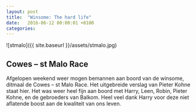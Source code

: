 ```yaml
---
layout: post
title:  "Winsome: The hard life"
date:   2016-06-12 00:00:01 +0100
categories:
---
```

![stmalo]({{ site.baseurl }}/assets/stmalo.jpg)

## Cowes – st Malo Race
Afgelopen weekend weer mogen bemannen aan boord van de winsome, ditmaal de Cowes – st Malo Race. Het uitgebreide verslag van Pieter Kohne staat hier. Het was weer heel fijn aan boord met Harry, Leen, Robin, Pieter Kohne, en de gebroeders van Balkom. Heel veel dank Harry voor deze niet aflatende boost aan de kwaliteit van ons leven.

<!--more-->
